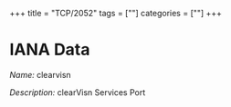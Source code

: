 +++
title = "TCP/2052"
tags = [""]
categories = [""]
+++

# IANA Data

_Name:_ clearvisn

_Description:_ clearVisn Services Port

